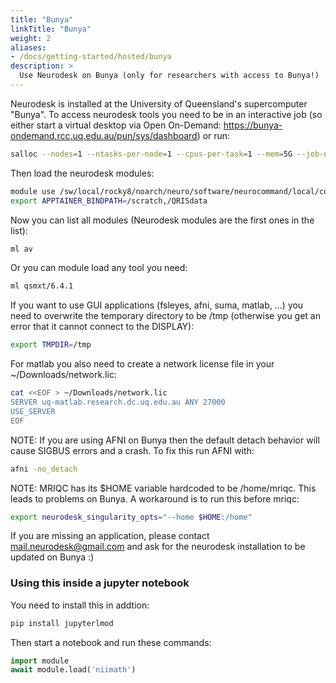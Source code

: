 ```yaml
---
title: "Bunya"
linkTitle: "Bunya"
weight: 2
aliases: 
- /docs/getting-started/hosted/bunya
description: >
  Use Neurodesk on Bunya (only for researchers with access to Bunya!)
---
```



<!-- markdown-link-check-disable -->
Neurodesk is installed at the University of Queensland's supercomputer "Bunya". To access neurodesk tools you need to be in an interactive job (so either start a virtual desktop via Open On-Demand: https://bunya-ondemand.rcc.uq.edu.au/pun/sys/dashboard) or run:
```bash
salloc --nodes=1 --ntasks-per-node=1 --cpus-per-task=1 --mem=5G --job-name=TinyInteractive --time=01:00:00 --partition=debug --account=REPLACE_THIS_WITH_YOUR_AccountString srun --export=PATH,TERM,HOME,LANG --pty /bin/bash -l
```
<!-- markdown-link-check-enable -->

Then load the neurodesk modules:
```bash
module use /sw/local/rocky8/noarch/neuro/software/neurocommand/local/containers/modules/
export APPTAINER_BINDPATH=/scratch,/QRISdata
```

Now you can list all modules (Neurodesk modules are the first ones in the list):
```bash
ml av
```

Or you can module load any tool you need:
```bash
ml qsmxt/6.4.1
```

If you want to use GUI applications (fsleyes, afni, suma, matlab, ...) you need to overwrite the temporary directory to be /tmp (otherwise you get an error that it cannot connect to the DISPLAY):
```bash
export TMPDIR=/tmp 
```

For matlab you also need to create a network license file in your ~/Downloads/network.lic:
```bash
cat <<EOF > ~/Downloads/network.lic
SERVER uq-matlab.research.dc.uq.edu.au ANY 27000
USE_SERVER
EOF
```

NOTE: If you are using AFNI on Bunya then the default detach behavior will cause SIGBUS errors and a crash. To fix this run AFNI with:
```bash
afni -no_detach
```

NOTE: MRIQC has its $HOME variable hardcoded to be /home/mriqc. This leads to problems on Bunya. A workaround is to run this before mriqc:
```bash
export neurodesk_singularity_opts="--home $HOME:/home"
```

If you are missing an application, please contact mail.neurodesk@gmail.com and ask for the neurodesk installation to be updated on Bunya :)

### Using this inside a jupyter notebook
You need to install this in addtion:
```bash
pip install jupyterlmod
```

Then start a notebook and run these commands:
```python
import module
await module.load('niimath')
```
